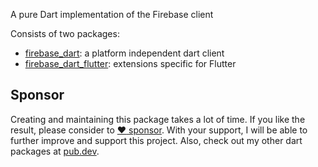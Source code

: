 A pure Dart implementation of the Firebase client

Consists of two packages: 

* [firebase_dart](packages/firebase_dart/README.md): a platform independent dart client
* [firebase_dart_flutter](packages/firebase_dart_flutter/README.md): extensions specific for Flutter


## Sponsor

Creating and maintaining this package takes a lot of time. If you like the result, please consider to [:heart: sponsor](https://github.com/sponsors/rbellens). 
With your support, I will be able to further improve and support this project.
Also, check out my other dart packages at [pub.dev](https://pub.dev/packages?q=publisher%3Aappsup.be).



